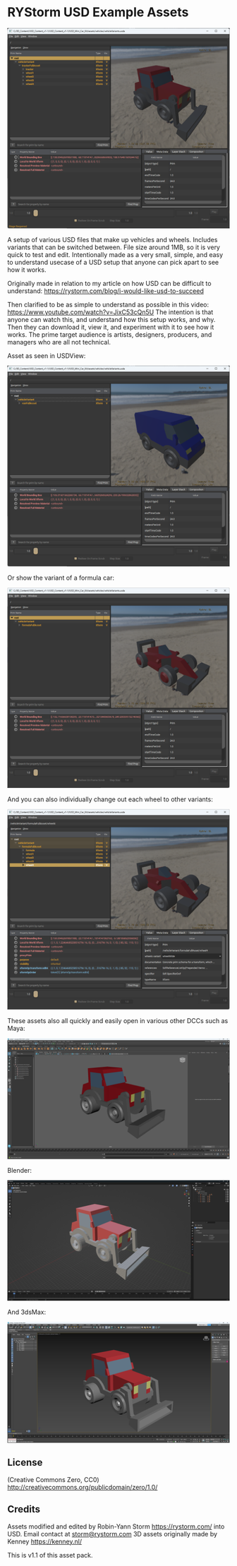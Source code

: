 # RYStorm USD Example Assets

![A tractor model inside USDView](Screenshots/TractorUSDView.png)

A setup of various USD files that make up vehicles and wheels. Includes variants that can be switched between. File size around 1MB, so it is very quick to test and edit. Intentionally made as a very small, simple, and easy to understand usecase of a USD setup that anyone can pick apart to see how it works. 

Originally made in relation to my article on how USD can be difficult to understand: https://rystorm.com/blog/i-would-like-usd-to-succeed

Then clarified to be as simple to understand as possible in this video: https://www.youtube.com/watch?v=JixC53cQn5U
The intention is that anyone can watch this, and understand how this setup works, and why. Then they can download it, view it, and experiment with it to see how it works. The prime target audience is artists, designers, producers, and managers who are all not technical.



Asset as seen in USDView:

![A van model inside USDView](Screenshots/VanTractorUSDView.png)

Or show the variant of a formula car:

![A van model inside USDView](Screenshots/FormulaUSDView-Normal.png)

And you can also individually change out each wheel to other variants:

![A van model inside USDView](Screenshots/FormulaUSDView-BigWheels.png)

These assets also all quickly and easily open in various other DCCs such as Maya:

![A van model inside USDView](Screenshots/TractorMaya.png)

Blender:

![A van model inside USDView](Screenshots/TractorBlender.png)

And 3dsMax:

![A van model inside USDView](Screenshots/Tractor3dsMax.png)



## License

(Creative Commons Zero, CC0)
http://creativecommons.org/publicdomain/zero/1.0/

## Credits

Assets modified and edited by Robin-Yann Storm https://rystorm.com/ into USD.
Email contact at storm@rystorm.com
3D assets originally made by Kenney https://kenney.nl/

This is v1.1 of this asset pack.
